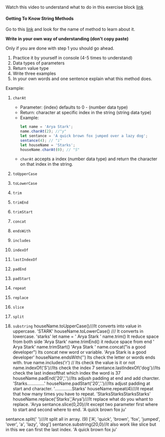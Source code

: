 Watch this video to understand what to do in this exercise block [link](https://www.youtube.com/watch?v=zGpplZj4zY0&feature=youtu.be)

#### Getting To Know String Methods

Go to this [link](https://developer.mozilla.org/en-US/docs/Web/JavaScript/Reference/Global_Objects/String) and look for the name of method to learn about it.

**Write in your own way of understanding (don't copy paste)**

Only if you are done with step 1 you should go ahead.

1. Practice it by yourself in console (4-5 times to understand)
2. Data types of parameters
3. Return value type
4. Write three examples
5. In your own words and one sentence explain what this method does.

Example:

1. `charAt`

   - Parameter: (index) defaults to 0 - (number data type)
   - Return: character at specific index in the string (string data type)
   - Example:
     ```js
     let name = 'Arya Stark';
     name.charAt(2); //"y"
     let sentance = 'A quick brown fox jumped over a lazy dog';
     sentance(4); // "i"
     let houseName = 'Starks';
     houseName.charAt(0); // "S"
     ```
   - `charAt` accepts a index (number data type) and return the character on that index in the string.

2. `toUpperCase`
3. `toLowerCase`
4. `trim`
5. `trimEnd`
6. `trimStart`
7. `concat`
8. `endsWith`
9. `includes`
10. `indexOf`
11. `lastIndexOf`
12. `padEnd`
13. `padStart`
14. `repeat`
15. `replace`
16. `slice`
17. `split`
18. `substring`
houseName.toUpperCase()///It converts into value in uppercase.
'STARK'
houseName.toLowerCase() /// It converts in lowercase.
'starks'
let name = '  Arya Stark  '
name.trim() It reduce space from both side
'Arya Stark'
name.trimEnd() it reduce space from end
'  Arya Stark'
name.trimStart()
'Arya Stark   '
name.concat("is a good developer") Its concat new word or variable.
'Arya Stark  is a good developer'
houseName.endsWith('') Its check the letter or words ends with.
true
name.includes('r') // Its check the value is it or not
name.indexOf('S')//Its check the index
7
sentance.lastIndexOf('dog')//Its check the last indexofthat which index the word is
37
houseName.padEnd('20','.')//Its adjush padding at end and add charcter.
'Starks..............'
houseName.padStart('20','.')///Its adjust padding at start and character. 
'..............Starks'
houseName.repeat(4)///it repeat that how many times you have to repeat.
'StarksStarksStarksStarks'
houseName.replace('Starks','Arya')///It replace what do you whant to replace.
'Arya
sentance.slice(0,20)//it except two parameter first where to start and second where to end.
'A quick brown fox ju'

sentance.split(' ')///it split all in array.
(9) ['A', 'quick', 'brown', 'fox', 'jumped', 'over', 'a', 'lazy', 'dog']
sentance.substring(20,0)//it also work like slice but in this we can first the last index.
'A quick brown fox ju'
